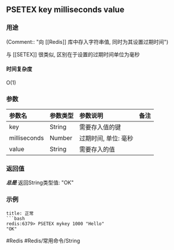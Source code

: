 ## PSETEX key milliseconds value

### 用途
(Comment:: "向 [[Redis]] 库中存入字符串值, 同时为其设置过期时间")

与 [[SETEX]] 很类似, 区别在于设置的过期时间单位为毫秒

#### 时间复杂度
O(1)

### 参数
|参数名|参数类型|参数说明|备注|
|:-|:-|:-|:-|
|key|String|需要存入值的键||
|milliseconds|Number|过期时间, 单位: 毫秒||
|value|String|需要存入的值||

### 返回值
***总是*** 返回String类型值: "OK"

### 示例
```ad-info
title: 正常
```bash
redis:6379> PSETEX mykey 1000 "Hello"
"OK"
```

#Redis #Redis/常用命令/String 